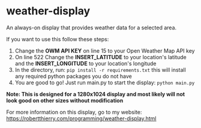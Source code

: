 # weather-display
An always-on display that provides weather data for a selected area.

If you want to use this follow these steps:

1. Change the **OWM API KEY** on line 15 to your Open Weather Map API key
2. On line 522 Change the **INSERT_LATITUDE** to your location's latitude and the **INSERT_LONGITUDE** to your location's longitude
3. In the directory, run: ```pip install -r requirements.txt``` this will install any required python packages you do not have
4. You are good to go! Just run main.py to start the display: ```python main.py```

**Note: This is designed for a 1280x1024 display and most likely will not look good on other sizes without modification**

For more information on this display, go to my website: https://robertthierry.com/programming/weather-display.html
